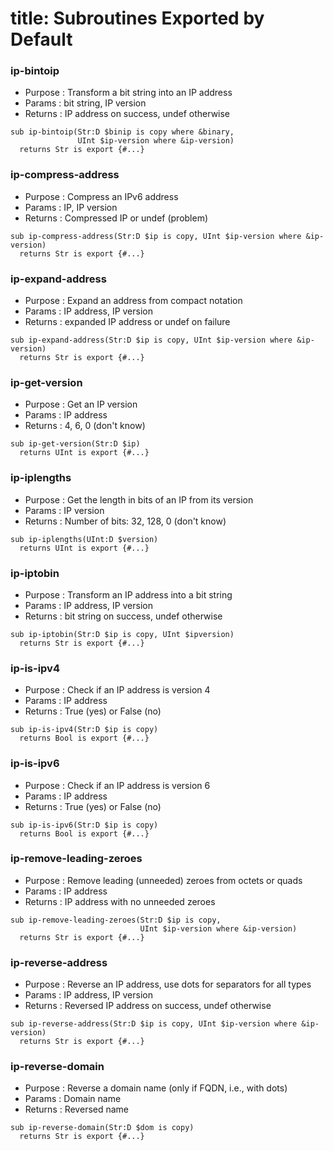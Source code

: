 # title: Subroutines Exported by Default

### ip-bintoip
- Purpose : Transform a bit string into an IP address
- Params  : bit string, IP version
- Returns : IP address on success, undef otherwise
```perl6
sub ip-bintoip(Str:D $binip is copy where &binary,
               UInt $ip-version where &ip-version)
  returns Str is export {#...}
```

### ip-compress-address
- Purpose : Compress an IPv6 address
- Params  : IP, IP version
- Returns : Compressed IP or undef (problem)
```perl6
sub ip-compress-address(Str:D $ip is copy, UInt $ip-version where &ip-version)
  returns Str is export {#...}
```

### ip-expand-address
- Purpose : Expand an address from compact notation
- Params  : IP address, IP version
- Returns : expanded IP address or undef on failure
```perl6
sub ip-expand-address(Str:D $ip is copy, UInt $ip-version where &ip-version)
  returns Str is export {#...}
```

### ip-get-version
- Purpose : Get an IP version
- Params  : IP address
- Returns : 4, 6, 0 (don't know)
```perl6
sub ip-get-version(Str:D $ip)
  returns UInt is export {#...}
```

### ip-iplengths
- Purpose : Get the length in bits of an IP from its version
- Params  : IP version
- Returns : Number of bits: 32, 128, 0 (don't know)
```perl6
sub ip-iplengths(UInt:D $version)
  returns UInt is export {#...}
```

### ip-iptobin
- Purpose : Transform an IP address into a bit string
- Params  : IP address, IP version
- Returns : bit string on success, undef otherwise
```perl6
sub ip-iptobin(Str:D $ip is copy, UInt $ipversion)
  returns Str is export {#...}
```

### ip-is-ipv4
- Purpose : Check if an IP address is version 4
- Params  : IP address
- Returns : True (yes) or False (no)
```perl6
sub ip-is-ipv4(Str:D $ip is copy)
  returns Bool is export {#...}
```

### ip-is-ipv6
- Purpose : Check if an IP address is version 6
- Params  : IP address
- Returns : True (yes) or False (no)
```perl6
sub ip-is-ipv6(Str:D $ip is copy)
  returns Bool is export {#...}
```

### ip-remove-leading-zeroes
- Purpose : Remove leading (unneeded) zeroes from octets or quads
- Params  : IP address
- Returns : IP address with no unneeded zeroes
```perl6
sub ip-remove-leading-zeroes(Str:D $ip is copy,
                             UInt $ip-version where &ip-version)
  returns Str is export {#...}
```

### ip-reverse-address
- Purpose : Reverse an IP address, use dots for separators for all types
- Params  : IP address, IP version
- Returns : Reversed IP address on success, undef otherwise
```perl6
sub ip-reverse-address(Str:D $ip is copy, UInt $ip-version where &ip-version)
  returns Str is export {#...}
```

### ip-reverse-domain
- Purpose : Reverse a domain name (only if FQDN, i.e., with dots)
- Params  : Domain name
- Returns : Reversed name
```perl6
sub ip-reverse-domain(Str:D $dom is copy)
  returns Str is export {#...}
```
